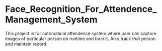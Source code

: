 # Face_Recognition_For_Attendence_Management_System
This project is for automatical attendence system where user can capture images of particular person on runtime and train it. Also track that person and maintain record.
